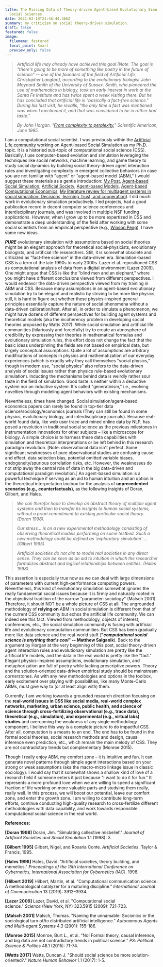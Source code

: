 ```yaml
---
title: The Missing Data of Theory-driven Agent-based Evolutionary Simulation in
  Social Sciences
date: 2021-02-18T23:48:44.466Z
summary: my criticism on social theory-driven simulation.
draft: false
featured: false
image:
  filename: featured
  focal_point: Smart
  preview_only: false
---
```

> *Artificial life may already have achieved this goal (Note: The goal is "there's going to be more of something like poetry in the future of science" -- one of the founders of the field of Artificial Life, Christopher Langton), according to the evolutionary biologist John Maynard Smith of the University of Sussex. Smith, who pioneered the use of mathematics in biology, took an early interest in work at the Santa Fe Institute and has twice spent a week visiting there. But he has concluded that artificial life is "basically a fact-free science." During his last visit, he recalls, "the only time a fact was mentioned was when I mentioned it, and that was considered to be in rather bad taste."*
>
> *By John Horgan. "[From complexity to perplexity.](http://www2.econ.iastate.edu/tesfatsi/hogan.complexperplex.htm)" Scientific American, June 1995.*

I am a computational social scientist. I was previously within the [Artificial Life community](https://en.wikipedia.org/wiki/Artificial_life) working on Agent-based Social Simulation as my Ph.D. topic. It is a historied sub-topic of computational social science (CSS). Basically, I use computer-based evolution and simulation leveraging the techniques like social networks, machine learning, and game theory to study social dynamics by building social theory-driven agent interaction rules and investigating complexity in emergent collective behaviors (in case you are not familiar with "agent" or "agent-based model (ABM)," I would suggest these materials as a gentle introduction: [My Post](https://www.carsonhlbao.com/publication/cooperation/), [Agent-based Social Simulation](https://en.wikipedia.org/wiki/Agent-based_social_simulation), [Artificial Society](https://en.wikipedia.org/wiki/Artificial_society), [Agent-based Models](https://en.wikipedia.org/wiki/Agent-based_model), [Agent-based Computational Economics](http://www2.econ.iastate.edu/tesfatsi/ace.htm), [My literature review for multiagent systems in social simulation: Decisions, learning, trust, and cooperation](https://documentcloud.adobe.com/link/track?uri=urn:aaid:scds:US:7e1572c7-ca61-4559-b75a-23e0bc43eca7)). I did much work in evolutionary simulation productively. I led projects, had a good publication record in decent computer science conferences and interdisciplinary journals, and was involved in multiple NSF funding applications. However, when I grow up to be more expertized in CSS and demonstrate a deep understanding of the field after working with some social scientists from an empirical perspective (e.g., [Winson Peng](https://comartsci.msu.edu/our-people/taiquan-winson-peng)), I have some new ideas.

***PURE*** evolutionary simulation with assumptions based on social theories might be an elegant approach for theoretical social-physicists, evolutionary biologists, and artificial life researchers. Still, it is somewhat obsolete and criticized as "fact-free science" in the data-driven era. Simulation-based CSS is a term of the late 1990s to early 2000s. Lazer et al. repositioned CSS as computational analysis of data from a digital environment (Lazer 2009). One might argue that CSS is like the "blind men and an elephant," where you might have different conclusions viewed from different perspectives. I would endeavor the data-driven perspective viewed from my training in ABM and CSS. Because many assumptions in an agent-based evolutionary simulation try to be elegant and realistic by striving to be more like physics, still, it is hard to figure out whether these physics-inspired general principles essentially capture the nature of social phenomena without a data-driven calibration/test. After all, in order to simulate a phenomenon, we might have dozens of different perspectives for building agent systems and theoretical models (aka the incoherency problem in developing social theories proposed by Watts 2017). While social simulation and artificial life communities (hilariously and forcefully) try to create an atmosphere of credibility by expressing their theories in mathematical formulas and evolutionary simulation rules, this effort does not change the fact that the basic ideas underpinning the fields are not based on empirical data, but largely conceptual assumptions. Quite a lot of assumptions are arbitrary modifications of concepts in physics and mathematization of our everyday experiences (which is exactly why they call themselves "social physics," though in modern use, "social physics" also refers to the data-driven analysis of social issues rather than physics rule-based evolutionary simulation). Inducting the mechanisms behind data is weirdly rather sour taste in the field of simulation. Good taste is neither within a deductive system nor an inductive system: It's called "generativism," i.e., evolving novelties through modeling agent behaviors with existing mechanisms.

Nevertheless, times have changed. Social simulation/agent-based economics papers can rarely be found in top-tier data science/sociology/economics journals (They can still be found in some physics, evolutionary biology, and interdisciplinary journals). Because real-world found data, like web user trace and mined online data by NLP, has posed a revolution in traditional social science as the previous milestones in instrumentation innovations for other subjects – like a microscope for biology. A simple choice is to harness these data capabilities with simulation and theoretical interpretations or be left behind in this research paradigm revolution. \[Note: observational data isn't perfect. Some significant weaknesses of pure observational studies are confusing cause and effect, data selection bias, potential omitted variable biases, endogeneity/spurious correlation risks, etc. However, the weaknesses do not strip away the central role of data in the big data-driven and computational paradigm revolution.] An agent-based simulation is a powerful technique if serving as an aid to human intuition and an option in the theoretical interpretation toolbox for the analysis of **unprecedented scenarios (e.g., counterfactuals)**, as the following insights of Doran, Gilbert, and Hales.

> *We can therefor hope to develop an abstract theory of multiple agent systems and then to transfer its insights to human social systems, without a priori commitment to existing particular social theory. (Doran 1998).*
>
> *Our stress... is on a new experimental methodology consisting of observing theoretical models performing on some testbed. Such a new methodology could be defined as 'exploratory simulation' ... (Gilbert 1995).*
>
> *Artificial societies do not aim to model real societies in any direct sense. They can be seen as an aid to intuition in which the researcher formalizes abstract and logical relationships between entities. (Hales 1998).*

This assertion is especially true now as we can deal with large dimensions of parameters with current high-performance computing powers. Nevertheless, this kind of evolutionary simulation somewhat ignores the really fundamental social issues because it is firmly and naturally rooted in the objectivist tradition of the narrow "parameter-sociology" (Malsch 2001). Therefore, it should NOT be a whole picture of CSS at all. The ungrounded methodology of **relying on** ABM in social simulation is different from that of the current CSS community but echos the artificial life community. We can indeed see this fact: Viewed from methodology, objects of interest, conferences, etc., the social simulation community is fusing with artificial life and evolutionary computation communities. But CSS has been gradually more like data science and the real-world stuff (**"*computational social science is anything that's cool*" -- Matthew Salganik**). Back to the argument by Horgan at the very beginning of this post, social theory-driven agent interaction rules and evolutionary simulation are pretty like the artificial life models, and the data in the real world is pretty like the "fact." Elegant physics-inspired assumptions, evolutionary simulation, and metaphorization are full of poetry while lacking prescriptive powers. Theory and the solution-oriented data-driven empirical study should be mainstream cornerstones. As with any new methodologies and options in the toolbox, early excitement over playing with possibilities, like many Monte-Carlo ABMs, must give way to (or at least align with) them.

Currently, I am working towards a grounded research direction focusing on the **real-world issues in CSS like social media, real-world complex networks, marketing, urban science, public health, and science of science through cross-fertilizing observational (e.g., trace data), theoretical (e.g., simulation), and experimental (e.g., virtual labs) studies** and overcoming the weakness of any single methodology component. I believe this way is a complete picture to do impactful CSS. After all, computation is a means to an end. The end has to be found in the formal social theories, social research methods and design, causal inference even prediction, etc., which remain the main melody of CSS. They are not contradictory trends but complementary (Monroe 2015).

Though I really enjoy ABM, my comfort zone – it is intuitive and fun. It can generate novel patterns through simple agent interactions based on your strong or weak assumptions (aka the macro-micro linkage issue in classic sociology). I would say that it somewhat shows a shallow kind of love of a research field if someone enters it just because "I want to do it for fun." It represents a more profound love when we are willing to spend a significant fraction of life working on more valuable parts and studying them really, really well. In this process, we will boost our potential, leave our comfort zone, and enter the growth zone. I am willing to contribute long-term efforts, continue conducting high-quality research to cross-fertilize different methodologies with data capability, and work towards responsible computational social science in the real world.

**References:**

**\[Doran 1998]** Doran, Jim. "Simulating collective misbelief." *Journal of Artificial Societies and Social Simulation* 1.1 (1998): 3.

**\[Gilbert 1995]** Gilbert, Nigel, and Rosaria Conte. *Artificial Societies*. Taylor & Francis, 1995.

**\[Hales 1998]** Hales, David. "Artificial societies, theory building, and memetics." *Proceedings of the 15th International Conference on Cybernetics, International Association for Cybernetics (IAC)*. 1998.

**\[Hilbert 2019]** Hilbert, Martin, et al. "Computational communication science: A methodological catalyzer for a maturing discipline." *International Journal of Communication* 13 (2019): 3912–3934.

**\[Lazer 2009]** Lazer, David, et al. "Computational social science." *Science* (New York, NY) 323.5915 (2009): 721-723.

**\[Malsch 2001]** Malsch, Thomas. "Naming the unnamable: Socionics or the sociological turn of/to distributed artificial intelligence." *Autonomous Agents and Multi-agent Systems* 4.3 (2001): 155-186.

**\[Monroe 2015]** Monroe, Burt L., et al. "No! Formal theory, causal inference, and big data are not contradictory trends in political science." *PS*: *Political Science & Politics* 48.1 (2015): 71-74.

**\[Watts 2017]** Watts, Duncan J. "Should social science be more solution-oriented?." *Nature Human Behavior* 1.1 (2017): 1-5.